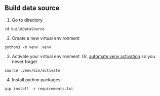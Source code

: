 ## Build data source

1. Go to directory

```
cd buildDataSource
```

2. Create a new virtual environment

```
python3 -m venv .venv
```

3. Activate your virtual environment. Or, [automate venv activation](https://stackoverflow.com/questions/45216663/how-to-automatically-activate-virtualenvs-when-cding-into-a-directory) so you never forget

```
source .venv/bin/activate
```

4. Install python packages:

```
pip install -r requirements.txt
```
